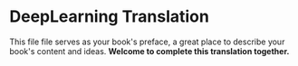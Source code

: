 # DeepLearning Translation

This file file serves as your book's preface, a great place to describe your book's content and ideas.
**Welcome to complete this translation together.**